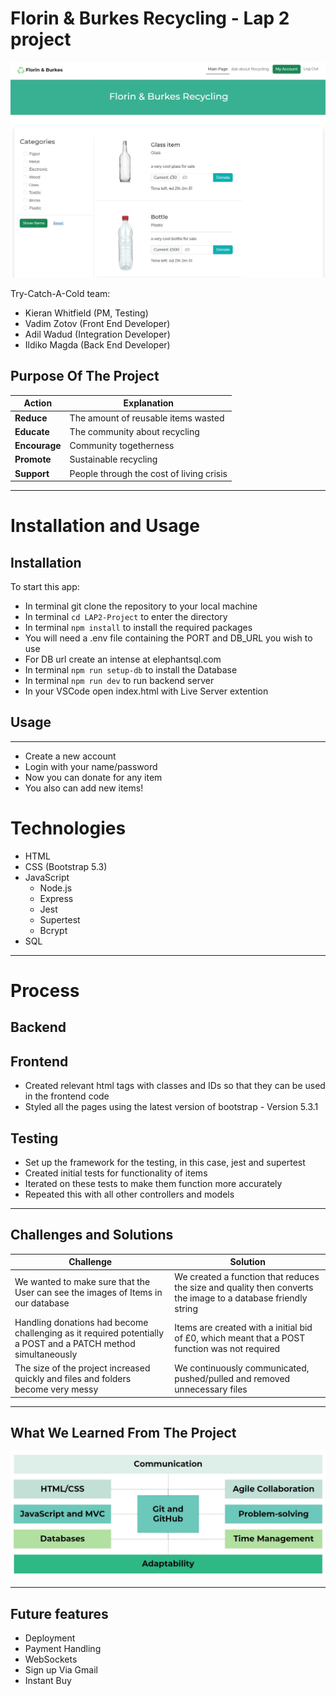 # Florin & Burkes Recycling - Lap 2 project
![img](https://raw.githubusercontent.com/KWhitfieldHull/LAP2-Project/main/client/assets/img/rm-main.jpg)

Try-Catch-A-Cold team:
- Kieran Whitfield (PM, Testing)
- Vadim Zotov​ (Front End Developer​)
- Adil Wadud​ (Integration Developer​)
- Ildiko Magda​ (Back End Developer​)

## Purpose Of The Project​ 
| Action | Explanation |
| --- | --- |
| **Reduce** | The amount of reusable items wasted​ |
| **Educate** | The community about recycling​ |
| **Encourage** | Community togetherness​ |
| **Promote** | Sustainable recycling​ |
| **Support** | People through the cost of living crisis​ |


---

# Installation and Usage

## Installation

To start this app:

- In terminal git clone the repository to your local machine
- In terminal `cd LAP2-Project` to enter the directory
- In terminal `npm install` to install the required packages
- You will need a .env file containing the PORT and DB_URL you wish to use
- For DB url create an intense at elephantsql.com
- In terminal `npm run setup-db` to install the Database
- In terminal `npm run dev` to run backend server
- In your VSCode open index.html with Live Server extention

## Usage

---
- Create a new account
- Login with your name/password
- Now you can donate for any item
- You also can add new items!

# Technologies 

- HTML
- CSS (Bootstrap 5.3)
- JavaScript
  - Node.js
  - Express
  - Jest 
  - Supertest
  - Bcrypt
- SQL
---

# Process
## Backend

## Frontend
- Created relevant html tags with classes and IDs so that they can be used in the frontend code
- Styled all the pages using the latest version of bootstrap - Version 5.3.1

## Testing
- Set up the framework for the testing, in this case, jest and supertest
- Created initial tests for functionality of items
- Iterated on these tests to make them function more accurately
- Repeated this with all other controllers and models
---

## Challenges and Solutions​
| Challenge | Solution |
| --- | --- |
| We wanted to make sure that the ​User can see the images of Items in our database | We created a function that reduces the size and quality then converts the image to a database friendly string​ |
| Handling donations had become challenging as it required potentially a POST and a PATCH method simultaneously | Items are created with a initial bid of £0, which meant that a POST function was not required |
| The size of the project increased quickly and files and folders become very messy | We continuously communicated, pushed/pulled and removed unnecessary files​ |

---

## What We Learned From The Project​
![img](https://github.com/KWhitfieldHull/LAP2-Project/blob/main/client/assets/img/rm-wwl.jpg?raw=true)

---
## Future features
- Deployment​
- Payment Handling​
- WebSockets
- Sign up Via Gmail​
- Instant Buy ​
